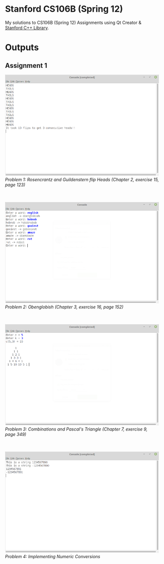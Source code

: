 # Stanford CS106B (Spring 12)
My solutions to CS106B (Spring 12) Assignments using Qt Creator & [Stanford C++ Library](https://stanford.edu/~stepp/cppdoc/).


# Outputs

## Assignment 1

![](output-screenshots/1-1.png)
*<br>Problem 1: Rosencrantz and Guildenstern flip Heads (Chapter 2, exercise 15, page 123)<br><br><br>*

![](output-screenshots/1-2.png)
*<br>Problem 2: Obenglobish (Chapter 3, exercise 16, page 152)<br><br><br>*

![](output-screenshots/1-3.png)
*<br>Problem 3: Combinations and Pascal's Triangle (Chapter 7, exercise 9, page 349)<br><br><br>*

![](output-screenshots/1-4.png)
*<br>Problem 4: Implementing Numeric Conversions<br><br><br>*
